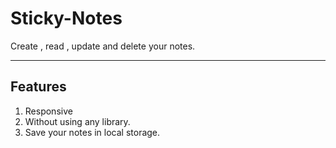 # Sticky-Notes

Create , read , update and delete your notes.
***
## Features
1. Responsive
2. Without using any library.
3. Save your notes in local storage. 
